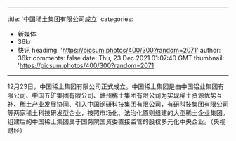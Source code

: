 
---
title: '中国稀土集团有限公司成立'
categories: 
 - 新媒体
 - 36kr
 - 快讯
headimg: 'https://picsum.photos/400/300?random=2071'
author: 36kr
comments: false
date: Thu, 23 Dec 2021 01:07:40 GMT
thumbnail: 'https://picsum.photos/400/300?random=2071'
---

<div>   
12月23日，中国稀土集团有限公司正式成立。中国稀土集团是由中国铝业集团有限公司、中国五矿集团有限公司、赣州稀土集团有限公司为实现稀土资源优势互补、稀土产业发展协同、引入中国钢研科技集团有限公司，有研科技集团有限公司等两家稀土科技研发型企业，按照市场化、法治化原则组建的大型稀土企业集团。组建后的中国稀土集团属于国务院国资委直接监管的股权多元化中央企业。（央视财经）  
</div>
            